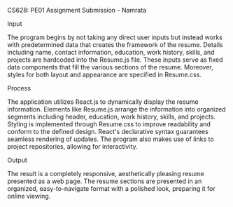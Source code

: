 CS628: PE01 Assignment Submission - Namrata

Input

The program begins by not taking any direct user inputs but instead works with predetermined data that creates the framework of the resume. Details including name, contact information, education, work history, skills, and projects are hardcoded into the Resume.js file. These inputs serve as fixed data components that fill the various sections of the resume. Moreover, styles for both layout and appearance are specified in Resume.css.

Process

The application utilizes React.js to dynamically display the resume information. Elements like Resume.js arrange the information into organized segments including header, education, work history, skills, and projects. Styling is implemented through Resume.css to improve readability and conform to the defined design. React's declarative syntax guarantees seamless rendering of updates. The program also makes use of links to project repositories, allowing for interactivity.

Output

The result is a completely responsive, aesthetically pleasing resume presented as a web page. The resume sections are presented in an organized, easy-to-navigate format with a polished look, preparing it for online viewing.
